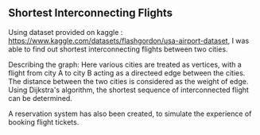 ## Shortest Interconnecting Flights

Using dataset provided on kaggle : https://www.kaggle.com/datasets/flashgordon/usa-airport-dataset, I was able to find out shortest interconnecting flights between two cities. 

Describing the graph:
Here various cities are treated as vertices, with a flight from city A to city B acting as a directeed edge between the cities.
The distance between the two cities is considered as the weight of edge.
Using Dijkstra's algorithm, the shortest sequence of interconnected flight can be determined. 

A reservation system has also been created, to simulate the experience of booking flight tickets.

